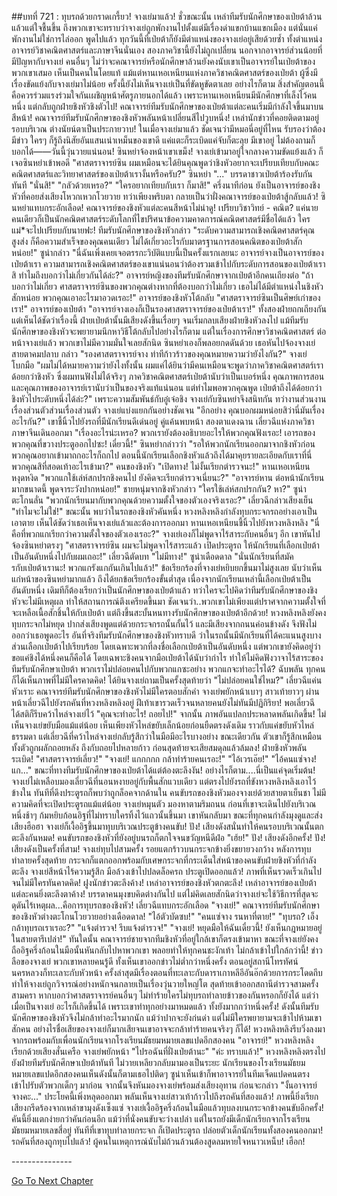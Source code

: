 ##บทที่ 721 : ทุบรถด้วยกราดเกรี้ยว!
จางเย่มาแล้ว!
ชั่วขณะนั้น เหล่าทีมรับนักศึกษาของเป่ยต้าล้วนแล้วแต่ใจชื้นขึ้น ถึงพวกเขาจะทราบว่าจางเย่ถูกพักงานไปตั้งแต่มีเรื่องด่าแขกบ้านแขกเมือง แต่นั่นแค่พักงานไม่ใช่การไล่ออก พูดไปแล้ว ทุกวันนี้ที่เป่ยต้าก็ยังมีตำแหน่งของจางเย่อยู่เสียด้วยซ้ำ ทั้งตำแหน่งอาจารย์วิชาคณิตศาสตร์และภาษาจีนนั่นเอง สองภาควิชานี้ยังไม่ถูกเปลี่ยน นอกจากอาจารย์ส่วนน้อยที่มีปัญหากับจางเย่ คนอื่นๆ ไม่ว่าจะคณาจารย์หรือนักศึกษาล้วนยังคงนับเขาเป็นอาจารย์ในเป่ยต้าของพวกเขาเสมอ เห็นเป็นคนในโดยแท้
แม้แต่หานเหอเหนียนแห่งภาควิชาคณิตศาสตร์ของเป่ยต้า ผู้ซึ่งมีเรื่องขัดแย้งกับจางเย่มาไม่น้อย ครั้งนี้ยังไม่เห็นจางเย่เป็นที่ขัดหูขัดตาเลย อย่างไรก็ตาม สิ่งสำคัญตอนนี้คือควรร่วมแรงร่วมใจกันเผชิญหน้าศัตรูภายนอกได้แล้ว เพราะหานเหอเหนียนมีนักศึกษาที่เล็งไว้คนหนึ่ง แต่กลับถูกฝ่ายชิงหัวชิงตัวไป!
คณาจารย์ทีมรับนักศึกษาของเป่ยต้าแต่ละคนเริ่มมีกำลังใจขึ้นมาบนสีหน้า!
คณาจารย์ทีมรับนักศึกษาของชิงหัวพลันหน้าเปลี่ยนสีไปวูบหนึ่ง!
เหล่านักข่าวที่คอยติดตามอยู่รอบบริเวณ ต่างนัยน์ตาเป็นประกายวาบ! ในเมื่อจางเย่มาแล้ว ชัดเจนว่ามีหมอนี่อยู่ที่ไหน รับรองว่าต้องมีข่าว ใครๆ ก็รู้ถึงนิสัยอันแสนเน่าเหม็นของเขาดี แค่แตะก็ระเบิดแค่จับก็ตะลุย มีเขาอยู่ ไม่ต้องถามก็บอกได้——วันนี้วุ่นวายแน่นอน!
ซินหย่าจ้องหน้าเขาเขม็ง!
จางเย่เข้ามาอยู่ใจกลางความขัดแย้งแล้ว ก็เจอซินหย่าเข้าพอดี "ศาสตราจารย์ซิน ผมเหมือนจะได้ยินคุณพูดว่าชิงหัวอยากจะเปรียบเทียบกับคณะคณิตศาสตร์และวิทยาศาสตร์ของเป่ยต้าเรางั้นหรือครับ?"
ซินหย่า "..."
บรรดาชาวเป่ยต้าร้องรับกันทันที
"นั่นสิ!"
"กลัวด้วยเหรอ?"
"ใครอยากเทียบกับเรา ก็มาสิ!"
ครึ่งนาทีก่อน ยังเป็นอาจารย์ของชิงหัวที่คอยส่งเสียงโหวกเหวกโวยวาย ทว่าเพียงพริบตา กลายเป็นว่าฝั่งคณาจารย์ของเป่ยต้าสู้กลับแล้ว!
ซินหย่าแทบกระอักเลือด!
คณาจารย์ของชิงหัวแต่ละคนสีหน้าไม่น่าดู!
เปรียบวิชาวิทย์ - คณิต? แค่นายคนเดียวก็เป็นนักคณิตศาสตร์ระดับโลกที่ไขปริศนาข้อความคาดการณ์คณิตศาสตร์มีชื่อได้แล้ว ใครแม่*จะไปเปรียบกับนายฟะ!
ทีมรับนักศึกษาของชิงหัวกล่าว "ระดับความสามารถเชิงคณิตศาสตร์คุณสูงส่ง ก็คือความสำเร็จของคุณคนเดียว ไม่ได้เกี่ยวอะไรกับมาตรฐานการสอนคณิตของเป่ยต้าสักหน่อย!"
ซูน่ากล่าว "นี่ฉันเพิ่งเคยเจอตรรกะวิบัติแบบนี้เป็นครั้งแรกเลยนะ อาจารย์จางเป็นอาจารย์ของเป่ยต้าเรา ความสามารถเชิงคณิตศาสตร์ของเขาแน่นอนว่าต้องรวมเข้าไปกับระดับการสอนของเป่ยต้าเราสิ ทำไมถึงบอกว่าไม่เกี่ยวกันได้ล่ะ?"
อาจารย์หญิงของทีมรับนักศึกษาจากเป่ยต้าอีกคนเถียงต่อ "ถ้าบอกว่าไม่เกี่ยว ศาสตราจารย์ซินของพวกคุณต่างหากที่ต้องบอกว่าไม่เกี่ยว เธอไม่ได้มีตำแหน่งในชิงหัวสักหน่อย พวกคุณเอาอะไรมาอวดเรอะ!"
อาจารย์ของชิงหัวโต้กลับ "ศาสตราจารย์ซินเป็นศิษย์เก่าของเรา!"
อาจารย์ของเป่ยต้า "อาจารย์จางเองก็เป็นรองศาสตราจารย์ของเป่ยต้าเรา!"
ทั้งสองฝ่ายถกเถียงกัน แต่เห็นได้ชัดว่าเรื่องนี้ ฝ่ายเป่ยต้านั้นมีเสียงดังขึ้นเรื่อยๆ จนเริ่มกลบเสียงฝ่ายชิงหัวลงไป แม้ทีมรับนักศึกษาของชิงหัวจะพยายามนึกหาวิธีโต้กลับไปอย่างไรก็ตาม แต่ในเรื่องการศึกษาวิชาคณิตศาสตร์ ต่อหน้าจางเย่แล้ว พวกเขาไม่มีความมั่นใจเลยสักนิด
ซินหย่าเองก็พลอยกดดันด้วย เธอหันไปจ้องจางเย่สายตาคมปลาบ กล่าว "รองศาสตราจารย์จาง ท่าทีก้าวร้าวของคุณหมายความว่ายังไงกัน?"
จางเย่โบกมือ "ผมไม่ได้หมายความว่ายังไงทั้งนั้น ผมแค่ได้ยินว่ามีคนเหมือนจะพูดว่าภาควิชาคณิตศาสตร์เราด้อยกว่าชิงหัว ซึ่งผมทนฟังไม่ได้จริงๆ ภาควิชาคณิตศาสตร์เป่ยต้านับว่าเป็นเบอร์หนึ่ง คุณภาพการสอนและคุณภาพของอาจารย์เรานับว่าเป็นของจริงแท้แน่นอน แต่ทำไมพอพวกคุณพูด เป่ยต้าถึงได้ด้อยกว่าชิงหัวไประดับหนึ่งได้ล่ะ?" เพราะความสัมพันธ์กับอู๋เจ๋อชิง จางเย่กับซินหย่าจึงสนิทกัน ทว่างานส่วนงาน เรื่องส่วนตัวส่วนเรื่องส่วนตัว จางเย่แบ่งแยกกันอย่างชัดเจน "อีกอย่าง คุณบอกผมหน่อยสิว่านี่มันเรื่องอะไรกัน?" เขาชี้นิ้วไปยังรถที่มีนักเรียนดีเด่นอยู่
คู่แค้นพบหน้า สองตาแดงฉาน เลี่ยวฉีแห่งภาควิชาภาษาจีนเดินออกมา "เรื่องอะไรน่ะเหรอ? พวกเรายังต้องอธิบายอะไรให้พวกคุณฟังเรอะ! เอารถของพวกคุณที่ขวางประตูออกไปซะ! เดี๋ยวนี้!"
ซินหย่ากล่าวว่า "รอให้พวกนักเรียนออกมาจากชิงหัวก่อน พวกคุณอยากเข้ามาถกอะไรก็ถกไป ตอนนี้นักเรียนเลือกชิงหัวแล้วถึงได้มาคุยรายละเอียดกับเราที่นี่ พวกคุณสิที่สอดเท้าอะไรเข้ามา?"
คนของชิงหัว "เปิดทาง! ไม่งั้นเรียกตำรวจนะ!"
หานเหอเหนียนหงุดหงิด "พวกแกใช้เล่ห์สกปรกชิงคนไป ยังคิดจะเรียกตำรวจเนี่ยนะ?"
"อาจารย์หาน ต่อหน้านักเรียนมากขนาดนี้ พูดจาระวังปากหน่อย!" ชายหนุ่มจากชิงหัวกล่าว "ใครใช้เล่ห์สกปรกกัน? หา?"
ซูน่าตะโกนลั่น "พวกนักเรียนมากับพวกคุณด้วยความตั้งใจของตัวเองจริงเรอะ?"
เลี่ยวฉีกล่าวเสียงเย็น "ทำไมจะไม่ใช่!"
ขณะนั้น พบว่าในรถของชิงหัวคันหนึ่ง หวงหลิงหลิงกำลังทุบกระจกรถอย่างเอาเป็นเอาตาย เห็นได้ชัดว่าเธอเห็นจางเย่แล้วและต้องการออกมา
หานเหอเหนียนชี้นิ้วไปยังหวงหลิงหลิง "นี่คือที่พวกแกเรียกว่าความตั้งใจของตัวเองเรอะ?"
จางเย่เองก็ไม่พูดจาไร้สาระกับคนอื่นๆ อีก เขาหันไปจ้องซินหย่าตรงๆ "ศาสตราจารย์ซิน ผมจะไม่พูดจาไร้สาระแล้ว เปิดประตูรถ ให้นักเรียนที่เลือกเป่ยต้าเป็นอันดับหนึ่งไปกับผมเถอะ!"
เลี่ยวฉีตัดบท "ไม่มีทาง!"
ซูน่าเดือดดาล "นั่นนักเรียนที่สมัครกับเป่ยต้าเรานะ! พวกแกรังแกกันเกินไปแล้ว!"
ข้อเรียกร้องที่จางเย่หยิบยกขึ้นมาไม่สูงเลย นับว่าเห็นแก่หน้าของซินหย่ามากแล้ว ถึงได้ยกข้อเรียกร้องขั้นต่ำสุด เนื่องจากนักเรียนเหล่านี้เลือกเป่ยต้าเป็นอันดับหนึ่ง เดิมทีก็ต้องเรียกว่าเป็นนักศึกษาของเป่ยต้าแล้ว ทว่าใครจะไปคิดว่าทีมรับนักศึกษาของชิงหัวจะไม่มีเหตุผล ทำให้สถานการณ์ตึงเครียดขึ้นมา ชัดเจนว่า..พวกเขาไม่เพียงแต่ปราศจากความตั้งใจที่จะเหลือเนื้อสักชิ้นให้กับเป่ยต้า แต่ถึงขึ้นสะบั้นหนทางรับนักศึกษาของเป่ยต้าอีกด้วย!
หวงหลิงหลิงยังคงทุบกระจกไม่หยุด ปากส่งเสียงพูดแต่ด้วยกระจกรถนั้นกั้นไว้ และมีเสียงจากถนนค่อนข้างดัง จึงฟังไม่ออกว่าเธอพูดอะไร
อันที่จริงทีมรับนักศึกษาของชิงหัวทราบดี ว่าในรถนั้นมีนักเรียนที่ได้คะแนนสูงบางส่วนเลือกเป่ยต้าไปเรียบร้อย โดยเฉพาะพวกที่ลงชื่อเลือกเป่ยต้าเป็นอันดับหนึ่ง แต่พวกเขายังคิดอยู่ว่าขอแค่ชิงได้หนึ่งคนก็คือได้ โดยเฉพาะชิงคนจากมือเป่ยต้าได้นับว่ากำไร ทำให้ไม่คิดฟังวาจาไร้สาระของทีมรับนักศึกษาเป่ยต้า พวกเราไม่ปล่อยคนไปกับพวกแกซะอย่าง พวกแกจะทำอะไรได้?
ฉับพลัน ทุกคนก็ได้เห็นภาพที่ไม่มีใครคาดคิด!
ได้ยินจางเย่ถามเป็นครั้งสุดท้ายว่า "ไม่ปล่อยคนใช่ไหม?"
เลี่ยวฉีแค่นหัวเราะ
คณาจารย์ทีมรับนักศึกษาของชิงหัวไม่มีใครตอบสักคำ
จางเย่พยักหน้าเบาๆ สาวเท้ายาวๆ ผ่านหน้าเลี่ยวฉีไปยังรถคันที่หวงหลิงหลิงอยู่ ฝีเท้าเขารวดเร็วจนหลายคนยังไม่ทันมีปฏิกิริยา!
พอเลี่ยวฉีได้สติก็รีบคว้าไหล่จางเย่ไว้ "คุณจะทำอะไร! ถอยไป!"
จากนั้น ภาพอันแปลกประหลาดพลันเกิดขึ้น! ไม่เห็นจางเย่ขยับมือแม้แต่น้อย เห็นเพียงหัวไหล่ขยับเล็กน้อยก่อนยืดตรงดังเดิม ราวกับแค่ขยับหัวไหล่ธรรมดา แต่เลี่ยวฉีที่คว้าไหล่จางเย่กลับรู้สึกว่าในมือมีอะไรบางอย่าง ขณะเดียวกัน ตัวเขาก็รู้สึกเหมือนทั้งตัวถูกผลักถอยหลัง ถึงกับถอยไปหลายก้าว ก่อนสุดท้ายจะเสียสมดุลแล้วล้มลง!
ฝ่ายชิงหัวพลันระเบิด!
"ศาสตราจารย์เลี่ยว!"
"จางเย่! แกกกกก กล้าทำร้ายคนเรอะ!"
"ไอ้เวรเอ๊ย!"
"ไอ้คนแซ่จาง! แก..."
ขณะที่ทางทีมรับนักศึกษาของเป่ยต้าได้แต่ต้องตะลึงงัน!
อย่างไรก็ตาม....นี่เป็นแค่จุดเริ่มต้น!
จางเย่ไม่เหลือบมองเลี่ยวฉีที่นอนหงายอยู่กับพื้นสักแวบเดียว แต่ตรงไปยังรถที่ขังหวงหลิงหลิงเอาไว้ข้างใน ทันทีที่ดึงประตูรถก็พบว่าถูกล็อคจากด้านใน คนขับรถของชิงหัวมองจางเย่ด้วยสายตาเย็นชา ไม่มีความคิดที่จะเปิดประตูรถแม้แต่น้อย
จางเย่หมุนตัว มองหาตามริมถนน ก่อนที่เขาจะเดินไปยังบริเวณหนึ่งช้าๆ ก้มหยิบก้อนอิฐที่ไม่ทราบใครทิ้งไว้แถวนั้นขึ้นมา เขาหันกลับมา ขณะที่ทุกคนกำลังมุงดูและส่งเสียงฮือฮา จางเย่ก็เงื้ออิฐขึ้นมาทุบบริเวณประตูข้างคนขับ!
ปัง!
เสียงดังสนั่นทำให้คนรอบบริเวณนั้นตกตะลึงกันหมด!
คนขับรถของชิงหัวที่ยังอยู่บนรถก็ตกใจจนขวัญหนีดีฝ่อ "เฮ้ย!"
ปัง!
เสียงดังอีกครั้ง!
ปัง!
เสียงดังเป็นครั้งที่สาม!
จางเย่ทุบไปสามครั้ง รอยแตกร้าวบนกระจกข้างยิ่งขยายวงกว้าง หลังการทุบทำลายครั้งสุดท้าย กระจกก็แตกออกพร้อมกับเศษกระจกที่กระเด็นใส่หน้าของคนขับฝ่ายชิงหัวที่กำลังตะลึง จางเย่สีหน้าไร้ความรู้สึก มือล้วงเข้าไปปลดล็อครถ ประตูเปิดออกแล้ว!
ภาพที่เห็นรวดเร็วเกินไปจนไม่มีใครทันคาดคิด!
ฝูงนักข่าวตะลึงค้าง!
เหล่าอาจารย์ของชิงหัวตกตะลึง!
เหล่าอาจารย์ของเป่ยต้าแต่ละคนยิ่งตะลึงตาค้าง!
บรรดาคนมุงขบคิดต่างกันไป แต่ไม่คิดเลยสักนิดว่าจางเย่จะใช้วิธีการที่สุดจะดุดันไร้เหตุผล...คือการทุบรถของชิงหัว!
เลี่ยวฉีแทบกระอักเลือด "จางเย่!"
คณาจารย์ทีมรับนักศึกษาของชิงหัวต่างตะโกนโวยวายอย่างเดือดดาล!
"ไอ้ตัวบัดซบ!"
"คนแซ่จาง รนหาที่ตาย!"
"ทุบรถ? เอ็งกล้าทุบรถเราเรอะ?"
"แจ้งตำรวจ! รีบแจ้งตำรวจ!"
"จางเย่! หยุดมือให้ฉันเดี๋ยวนี้! ยังเห็นกฎหมายอยู่ในสายตารึเปล่า!"
ทันใดนั้น คณาจารย์ชายจากทีมชิงหัวที่อยู่ใกล้เขาก็ตรงเข้ามาหา ขณะที่จางเย่ยังคงถืออิฐครึ่งก้อนในมือนั้นหันกลับไปหาพวกเขา พลอยทำให้ทุกคนชะงักเท้า ไม่กล้าเข้าไปใกล้กว่านี้!
ข่าวลือของจางเย่ พวกเขาหลายคนรู้ดี ทั้งเห็นเขาออกข่าวไม่ต่ำกว่าหนึ่งครั้ง ตอนอยู่สถานีโทรทัศน์นครหลวงก็ทะเลาะกับหัวหน้า ครั้งล่าสุดมีเรื่องตอนที่ทะเลาะกับดาราเกาหลีอีอันอ๊กด้วยการกระโดดถีบ ทำให้จางเย่ถูกวิจารณ์อย่างหนักจนกลายเป็นเรื่องวุ่นวายใหญ่โต สุดท้ายเข้าออกสถานีตำรวจสามครั้งสามครา หากบอกว่าศาสตราจารย์คนอื่นๆ ไม่ทำร้ายใครไม่ทุบรถทำลายข้าวของกันหรอกก็ยังได้ แต่ว่าเมื่อเป็นจางเย่ อะไรก็เกิดขึ้นได้ เพราะเขาทำทุกอย่างมาหมดแล้ว ทั้งยังมากกว่าหนึ่งครั้ง! ดังนั้นทีมรับนักศึกษาของชิงหัวจึงไม่กล้าทำอะไรมากนัก แม้ว่าปากจะยังก่นด่า แต่ไม่มีใครพยายามจะเข้าไปห้ามเขาสักคน อย่างไรชื่อเสียของจางเย่ก็มากเสียจนเขาอาจจะกล้าทำร้ายคนจริงๆ ก็ได้!
หวงหลิงหลิงรีบวิ่งลงมาจากรถพร้อมกับเพื่อนนักเรียนจากโรงเรียนมัธยมหมายเลขแปดอีกสองคน
"อาจารย์!" หวงหลิงหลิงเรียกด้วยเสียงสั่นเครือ
จางเย่พยักหน้า "ไปรอฉันที่ฝั่งเป่ยต้านะ"
"ค่ะ ทราบแล้ว!" หวงหลิงหลิงตรงไปยังฝ่ายทีมรับนักศึกษาเป่ยต้าทันที ไม่วายเหลียวกลับมามองเป็นระยะ
นักเรียนของโรงเรียนมัธยมหมายเลขแปดอีกสองคนเห็นดังนั้นก็ตามเธอไปติดๆ
ซูน่าเห็นเข้าก็พาอาจารย์ในทีมเจ็ดแปดคนตรงเข้าไปรับตัวพวกเด็กๆ มาก่อน จากนั้นจึงหันมองจางเย่พร้อมส่งเสียงอุทาน ก่อนจะกล่าว "งั้นอาจารย์จางคะ..."
ประโยคนี้เพิ่งหลุดออกมา พลันเห็นจางเย่สาวเท้าก้าวไปถึงรถคันที่สองแล้ว! ภาพนี้ยิ่งเรียกเสียงกรีดร้องจากเหล่าขามุงดังเซ็งแซ่ จางเย่เงื้ออิฐครึ่งก้อนในมือแล้วทุบลงบนกระจกข้างคนขับอีกครั้ง! คันนี้ยิ่งแตกง่ายกว่าคันก่อนอีก แม้ว่าที่นั่งคนขับจะว่างเปล่า แต่ในรถยังมีเด็กนักเรียกจากโรงเรียนมัธยมหมายเลขสี่อยู่ ทันทีที่เขาทุบทำลายกระจก ก็เปิดประตูรถ ปล่อยตัวเด็กนักเรียนทั้งสองคนออกมา!
รถคันที่สองถูกทุบไปแล้ว!
ผู้คนในเหตุการณ์นับไม่ถ้วนล้วนต้องสูดลมหายใจหนาวเหน็บ!
เฮือก!


*-*-*-*-*-*-*-*-*-*-*-*-*-*-*-*




[Go To Next Chapter]( ./22.md)